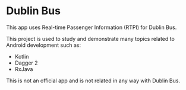 # Dublin Bus

This app uses Real-time Passenger Information (RTPI) for Dublin Bus.

This project is used to study and demonstrate many topics related to Android development such as:
- Kotlin
- Dagger 2
- RxJava

This is not an official app and is not related in any way with Dublin Bus.